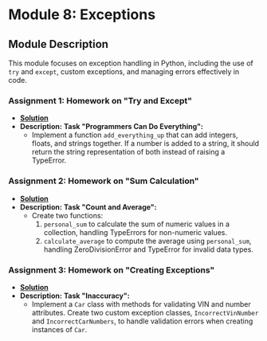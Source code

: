 # Module 8: Exceptions

## Module Description
This module focuses on exception handling in Python, including the use of `try` and `except`, custom exceptions, 
and managing errors effectively in code.

### Assignment 1: Homework on "Try and Except"
- **[Solution](./hw1)**
- **Description:** 
  **Task "Programmers Can Do Everything":** 
  - Implement a function `add_everything_up` that can add integers, floats, and strings together. 
    If a number is added to a string, 
    it should return the string representation of both instead of raising a TypeError.

### Assignment 2: Homework on "Sum Calculation"
- **[Solution](./hw2)**
- **Description:** 
  **Task "Count and Average":**
  - Create two functions: 
    1. `personal_sum` to calculate the sum of numeric values in a collection, 
       handling TypeErrors for non-numeric values.
    2. `calculate_average` to compute the average using `personal_sum`, 
       handling ZeroDivisionError and TypeError for invalid data types.

### Assignment 3: Homework on "Creating Exceptions"
- **[Solution](./hw3)**
- **Description:** 
  **Task "Inaccuracy":**
  - Implement a `Car` class with methods for validating VIN and number attributes. 
    Create two custom exception classes, `IncorrectVinNumber` and `IncorrectCarNumbers`, 
    to handle validation errors when creating instances of `Car`.
